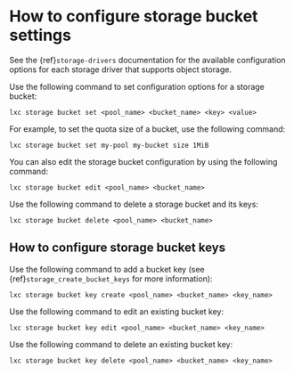 # How to configure storage bucket settings

See the {ref}`storage-drivers` documentation for the available configuration options for each storage driver that supports object storage.

Use the following command to set configuration options for a storage bucket:

    lxc storage bucket set <pool_name> <bucket_name> <key> <value>

For example, to set the quota size of a bucket, use the following command:

    lxc storage bucket set my-pool my-bucket size 1MiB

You can also edit the storage bucket configuration by using the following command:

    lxc storage bucket edit <pool_name> <bucket_name>

Use the following command to delete a storage bucket and its keys:

    lxc storage bucket delete <pool_name> <bucket_name>

## How to configure storage bucket keys

Use the following command to add a bucket key (see {ref}`storage_create_bucket_keys` for more information):

    lxc storage bucket key create <pool_name> <bucket_name> <key_name>

Use the following command to edit an existing bucket key:

    lxc storage bucket key edit <pool_name> <bucket_name> <key_name>

Use the following command to delete an existing bucket key:

    lxc storage bucket key delete <pool_name> <bucket_name> <key_name>
